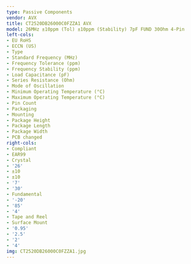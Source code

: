 ```yaml
---
type: Passive Components
vendor: AVX
title: CT2520DB26000C0FZZA1 AVX
model: 26MHz ±10ppm (Tol) ±10ppm (Stability) 7pF FUND 30Ohm 4-Pin
left-cols:
- EU RoHS
- ECCN (US)
- Type
- Standard Frequency (MHz)
- Frequency Tolerance (ppm)
- Frequency Stability (ppm)
- Load Capacitance (pF)
- Series Resistance (Ohm)
- Mode of Oscillation
- Minimum Operating Temperature (°C)
- Maximum Operating Temperature (°C)
- Pin Count
- Packaging
- Mounting
- Package Height
- Package Length
- Package Width
- PCB changed
right-cols:
- Compliant
- EAR99
- Crystal
- '26'
- ±10
- ±10
- '7'
- '30'
- Fundamental
- '-20'
- '85'
- '4'
- Tape and Reel
- Surface Mount
- '0.95'
- '2.5'
- '2'
- '4'
img: CT2520DB26000C0FZZA1.jpg
---
```

